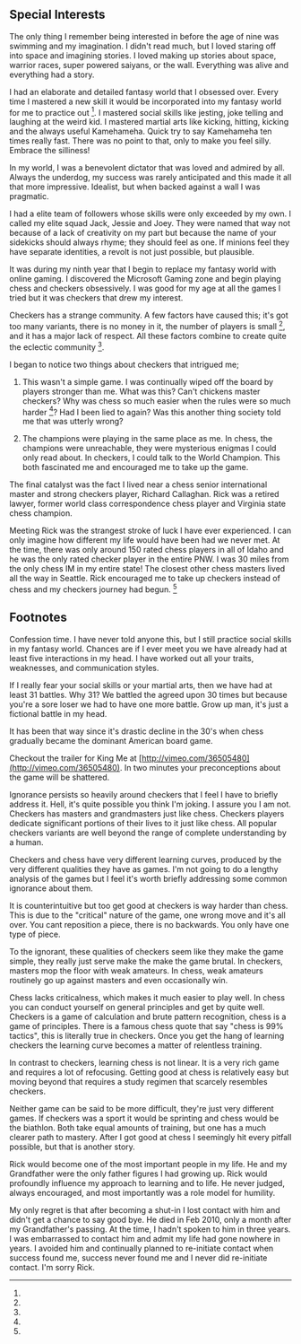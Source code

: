 ## Special Interests

The only thing I remember being interested in before the age of nine was swimming and my imagination. I didn't read much, but I loved staring off into space and imagining stories. I loved making up stories about space, warrior races, super powered saiyans, or the wall. Everything was alive and everything had a story. 

I had an elaborate and detailed fantasy world that I obsessed over. Every time I mastered a new skill it would be incorporated into my fantasy world for me to practice out [^socialskills]. I mastered social skills like jesting, joke telling and laughing at the weird kid. I mastered martial arts like kicking, hitting,  kicking and the always useful Kamehameha. Quick try to say Kamehameha ten times really fast. There was no point to that, only to make you feel silly. Embrace the silliness!

In my world, I was a benevolent dictator that was loved and admired by all. Always the underdog, my success was rarely anticipated and this made it all that more impressive. Idealist, but when backed against a wall I was pragmatic. 

I had a elite team of followers whose skills were only exceeded by my own. I called my elite squad Jack, Jessie and Joey. They were named that way not because of a lack of creativity on my part but because the name of your sidekicks should always rhyme; they should feel as one. If minions feel they have separate identities, a revolt is not just possible, but plausible.

It was during my ninth year that I begin to replace my fantasy world with online gaming. I discovered the Microsoft Gaming zone and begin playing chess and checkers obsessively. I was good for my age at all the games I tried but it was checkers that drew my interest.

Checkers has a strange community. A few factors have caused this; it's got too many variants, there is no money in it, the number of players is small [^checkersdecline], and it has a major lack of respect. All these factors combine to create quite the eclectic community [^kingme]. 

I began to notice two things about checkers that intrigued me;

1. This wasn't a simple game. I was continually wiped off the board by players stronger than me. What was this? Can't chickens master checkers? Why was chess so much easier when the rules were so much harder [^chessvscheckers]? Had I been lied to again? Was this another thing society told me that was utterly wrong?

2. The champions were playing in the same place as me. In chess, the champions were unreachable, they were mysterious enigmas I could only read about. In checkers, I could talk to the World Champion. This both fascinated me and encouraged me to take up the game.

The final catalyst was the fact I lived near a chess senior international master and strong checkers player, Richard Callaghan. Rick was a retired lawyer, former world class correspondence chess player and Virginia state chess champion.

Meeting Rick was the strangest stroke of luck I have ever experienced. I can only imagine how different my life would have been had we never met. At the time, there was only around 150 rated chess players in all of Idaho and he was the only rated checker player in the entire PNW. I was 30 miles from the only chess IM in my entire state! The closest other chess masters lived all the way in Seattle. Rick encouraged me to take up checkers instead of chess and my checkers journey had begun. [^rick]

## Footnotes

[^socialskills]: 
  Confession time. I have never told anyone this, but I still practice social skills in my fantasy world. Chances are if I ever meet you we have already had at least five interactions in my head. I have worked out all your traits, weaknesses, and communication styles.

  If I really fear your social skills or your martial arts, then we have had at least 31 battles. Why 31? We battled the agreed upon 30 times but because you're a sore loser we had to have one more battle. Grow up man, it's just a fictional battle in my head.

[^checkersdecline]: 
  It has been that way since it's drastic decline in the 30's when chess gradually became the dominant American board game. 

[^kingme]: 
  Checkout the trailer for King Me at [http://vimeo.com/36505480](http://vimeo.com/36505480). In two minutes your preconceptions about the game will be shattered.

[^chessvscheckers]: 
  Ignorance persists so heavily around checkers that I feel I have to briefly address it.
  Hell, it's quite possible you think I'm joking. I assure you I am not. Checkers has masters and grandmasters just like chess. Checkers players dedicate significant portions of their lives to it just like chess. All popular checkers variants are well beyond the range of complete understanding by a human.
  
  Checkers and chess have very different learning curves, produced by the very different qualities they have as games. I'm not going to do a lengthy analysis of the games but I feel it's worth briefly addressing some common ignorance about them.

  It is counterintuitive but too get good at checkers is way harder than chess. This is due to the "critical" nature of the game, one wrong move and it's all over. You cant reposition a piece, there is no backwards. You only have one type of piece. 

  To the ignorant, these qualities of checkers seem like they make the game simple, they really just serve make the make the game brutal. In checkers, masters mop the floor with weak amateurs. In chess, weak amateurs routinely go up against masters and even occasionally win. 
  
  Chess lacks criticalness, which makes it much easier to play well. In chess you can conduct yourself on general principles and get by quite well. Checkers is a game of calculation and brute pattern recognition, chess is a game of principles. There is a famous chess quote that say "chess is 99% tactics", this is literally true in checkers. Once you get the hang of learning checkers the learning curve becomes a matter of relentless training. 
  
  In contrast to checkers, learning chess is not linear. It is a very rich game and requires a lot of refocusing. Getting good at chess is relatively easy but moving beyond that requires a study regimen that scarcely resembles checkers. 

  Neither game can be said to be more difficult, they're just very different games. If checkers was a sport it would be sprinting and chess would be the biathlon. Both take equal amounts of training, but one has a much clearer path to mastery. After I got good at chess I seemingly hit every pitfall possible, but that is another story. 

[^rick]: 
  Rick would become one of the most important people in my life. He and my Grandfather were the only father figures I had growing up. Rick would profoundly influence my approach to learning and to life. He never judged, always encouraged, and most importantly was a role model for humility.

  My only regret is that after becoming a shut-in I lost contact with him and didn't get a chance to say good bye. He died in Feb 2010, only a month after my Grandfather's passing. At the time, I hadn't spoken to him in three years. I was embarrassed to contact him and admit my life had gone nowhere in years. I avoided him and continually planned to re-initiate contact when success found me, success never found me and I never did re-initiate contact. I'm sorry Rick. 
